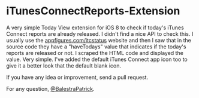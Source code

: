 iTunesConnectReports-Extension
==============================

A very simple Today View extension for iOS 8 to check if today's iTunes Connect reports are already released.
I didn't find a nice API to check this. I usually use the <a href="http://www.appfigures.com/itcstatus" target="_blank">appfigures.com/itcstatus</a> website and then I saw that in the source code they have a "haveTodays" value that indicates if the today's reports are released or not. I scraped the HTML code and displayed the value. Very simple.
I've added the default iTunes Connect app icon too to give it a better look that the default blank icon. 

If you have any idea or improvement, send a pull request.

For any question, <a href="http://twitter.com/BalestraPatrick" target="_blank">@BalestraPatrick</a>.
